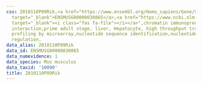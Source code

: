 ```yaml
---
csv: 2010110P09Rik,<a href="https://www.ensembl.org/Homo_sapiens/Gene/Summary?db=core;g=ENSMUSG00000030865"
  target="_blank">ENSMUSG00000030865</a>,<a href="https://www.ncbi.nlm.nih.gov/pubmed/23834426"
  target="_blank"><i class="fas fa-file"></i></a>",chromatin immunoprecipitation assay,direct
  interaction,prime adult stage, liver, Hepatocyte, high throughput transcription
  profiling by microarray,nucleotide sequence identification,nucleotide sequence identification,transcriptional
  regulation,
data_alias: 2010110P09Rik
data_id: ENSMUSG00000030865
data_numevidence: 1
data_species: Mus musculus
data_taxid: '10090'
title: 2010110P09Rik
---
```

